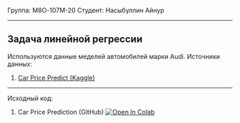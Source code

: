 Группа: М8О-107М-20 Студент: Насыбуллин Айнур

---

## Задача линейной регрессии

Используются данные меделей автомобилей марки Audi. Источники данных: 
1. [Car Price Predict (Kaggle)](https://www.kaggle.com/ersany/car-price-prediction)

---

Исходный код:
1. Car Price Prediction (GitHub) [![Open In Colab](https://colab.research.google.com/assets/colab-badge.svg)](https://drive.google.com/file/d/12GHLpZd84eusSwJYfx2tCpf51VBbzVXW/view?usp=sharing) 


